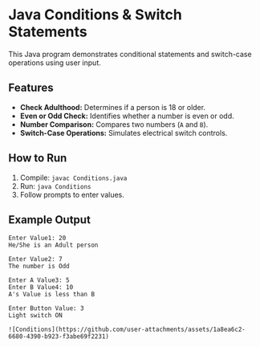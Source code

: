# Java Conditions & Switch Statements  

This Java program demonstrates conditional statements and switch-case operations using user input.  

## Features  
- **Check Adulthood:** Determines if a person is 18 or older.  
- **Even or Odd Check:** Identifies whether a number is even or odd.  
- **Number Comparison:** Compares two numbers (`A` and `B`).  
- **Switch-Case Operations:** Simulates electrical switch controls.  

## How to Run  
1. Compile: `javac Conditions.java`  
2. Run: `java Conditions`  
3. Follow prompts to enter values.  

## Example Output  
```
Enter Value1: 20  
He/She is an Adult person  

Enter Value2: 7  
The number is Odd  

Enter A Value3: 5  
Enter B Value4: 10  
A's Value is less than B  

Enter Button Value: 3  
Light switch ON  

![Conditions](https://github.com/user-attachments/assets/1a8ea6c2-6680-4390-b923-f3abe69f2231)

```

